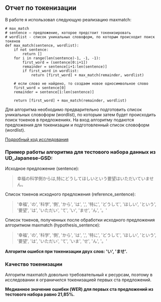 ## Отчет по токенизации

В работе я использовал следующую реализацию maxmatch:

```
# max_match
# sentence – предложение, которое предстоит токенизировать
# wordlist - список уникальных словоформ, по которым происходит поиск токенов
def max_match(sentence, wordlist):
    if not sentence:
        return []
    for i in range(len(sentence)-1, -1, -1):
        first_word = (sentence[0:i+1])
        remainder = sentence[i+1:len(sentence)]
        if first_word in wordlist:
            return [first_word] + max_match(remainder, wordlist)

    # если слово не найдено, то создаем новое односимвольное слово
    first_word = sentence[0]
    remainder = sentence[1:len(sentence)]

    return [first_word] + max_match(remainder, wordlist)
```

Для алгоритма необходимо предварительно подготовить список уникальных словоформ (wordlist), по которым затем будет происходить поиск токенов в предложениях. На вход алгоритму подаются предложения для токенизации и подготовленный список словоформ (wordlist).

[Подробный код исследования](Tokenisation.ipynb)


### Пример работы алгоритма для тестового набора данных из UD_Japanese-GSD:

Исходное предложение (sentence):

> 幸福の科学側からは,特にどうしてほしいという要望はいただいていません。

Список токенов исходного предложения (reference_sentence):

> '幸福', 'の', '科学', '側', 'から', 'は', ',', '特に', 'どうして', 'ほしい', 'という', '要望', 'は', 'いただい', 'て', 'い', 'ませ', 'ん', '。'

Список токенов, полученных после обработки исходного предложения алгоритмом maxmatch (hypothesis_sentence):

> '幸福', 'の', '科学', '側', 'から', 'は', ',', '特に', 'どうして', 'ほしい', 'という', '要望', 'は', 'いただい', 'て', 'いま', 'せ', 'ん', '。'

**Алгоритм ошибся при токенизации двух слов: 'い', 'ませ'.**


### Качество токенизации

Алгоритм maxmatch довольно требовательный к ресурсам, поэтому в исследовании я ограничился токенизацией первых ста предложений.

**Медианное значение ошибки (WER) для первых ста предложений из тестового набора равно 21,85%.**


